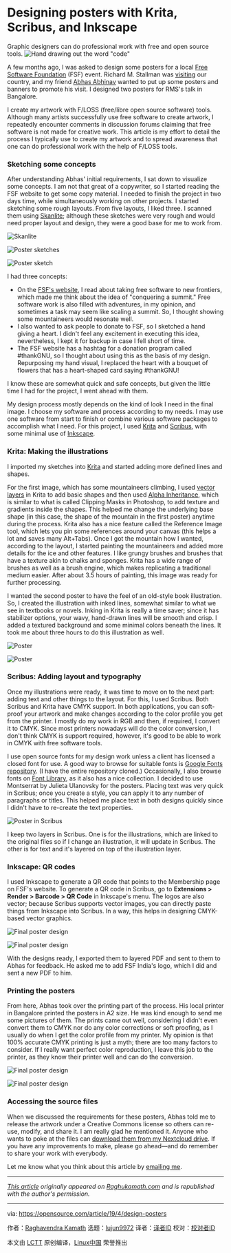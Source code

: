 [#]: collector: (lujun9972)
[#]: translator: ( )
[#]: reviewer: ( )
[#]: publisher: ( )
[#]: url: ( )
[#]: subject: (Designing posters with Krita, Scribus, and Inkscape)
[#]: via: (https://opensource.com/article/19/4/design-posters)
[#]: author: (Raghavendra Kamath https://opensource.com/users/raghukamath/users/seilarashel/users/raghukamath/users/raghukamath/users/greg-p/users/raghukamath)

Designing posters with Krita, Scribus, and Inkscape
======
Graphic designers can do professional work with free and open source
tools.
![Hand drawing out the word "code"][1]

A few months ago, I was asked to design some posters for a local [Free Software Foundation][2] (FSF) event. Richard M. Stallman was [visiting][3] our country, and my friend [Abhas Abhinav][4] wanted to put up some posters and banners to promote his visit. I designed two posters for RMS's talk in Bangalore.

I create my artwork with F/LOSS (free/libre open source software) tools. Although many artists successfully use free software to create artwork, I repeatedly encounter comments in discussion forums claiming that free software is not made for creative work. This article is my effort to detail the process I typically use to create my artwork and to spread awareness that one can do professional work with the help of F/LOSS tools.

### Sketching some concepts

After understanding Abhas' initial requirements, I sat down to visualize some concepts. I am not that great of a copywriter, so I started reading the FSF website to get some copy material. I needed to finish the project in two days time, while simultaneously working on other projects. I started sketching some rough layouts. From five layouts, I liked three. I scanned them using [Skanlite][5]; although these sketches were very rough and would need proper layout and design, they were a good base for me to work from.

![Skanlite][6]

![Poster sketches][7]

![Poster sketch][8]

I had three concepts:

  * On the [FSF's website][2], I read about taking free software to new frontiers, which made me think about the idea of "conquering a summit." Free software work is also filled with adventures, in my opinion, and sometimes a task may seem like scaling a summit. So, I thought showing some mountaineers would resonate well.
  * I also wanted to ask people to donate to FSF, so I sketched a hand giving a heart. I didn't feel any excitement in executing this idea, nevertheless, I kept it for backup in case I fell short of time.
  * The FSF website has a hashtag for a donation program called #thankGNU, so I thought about using this as the basis of my design. Repurposing my hand visual, I replaced the heart with a bouquet of flowers that has a heart-shaped card saying #thankGNU!



I know these are somewhat quick and safe concepts, but given the little time I had for the project, I went ahead with them.

My design process mostly depends on the kind of look I need in the final image. I choose my software and process according to my needs. I may use one software from start to finish or combine various software packages to accomplish what I need. For this project, I used [Krita][9] and [Scribus][10], with some minimal use of [Inkscape][11].

### Krita: Making the illustrations

I imported my sketches into [Krita][12] and started adding more defined lines and shapes.

For the first image, which has some mountaineers climbing, I used [vector layers][13] in Krita to add basic shapes and then used [Alpha Inheritance][14], which is similar to what is called Clipping Masks in Photoshop, to add texture and gradients inside the shapes. This helped me change the underlying base shape (in this case, the shape of the mountain in the first poster) anytime during the process. Krita also has a nice feature called the Reference Image tool, which lets you pin some references around your canvas (this helps a lot and saves many Alt+Tabs). Once I got the mountain how I wanted, according to the layout, I started painting the mountaineers and added more details for the ice and other features. I like grungy brushes and brushes that have a texture akin to chalks and sponges. Krita has a wide range of brushes as well as a brush engine, which makes replicating a traditional medium easier. After about 3.5 hours of painting, this image was ready for further processing.

I wanted the second poster to have the feel of an old-style book illustration. So, I created the illustration with inked lines, somewhat similar to what we see in textbooks or novels. Inking in Krita is really a time saver; since it has stabilizer options, your wavy, hand-drawn lines will be smooth and crisp. I added a textured background and some minimal colors beneath the lines. It took me about three hours to do this illustration as well.

![Poster][15]

![Poster][16]

### Scribus: Adding layout and typography

Once my illustrations were ready, it was time to move on to the next part: adding text and other things to the layout. For this, I used Scribus. Both Scribus and Krita have CMYK support. In both applications, you can soft-proof your artwork and make changes according to the color profile you get from the printer. I mostly do my work in RGB and then, if required, I convert it to CMYK. Since most printers nowadays will do the color conversion, I don't think CMYK is support required, however, it's good to be able to work in CMYK with free software tools.

I use open source fonts for my design work unless a client has licensed a closed font for use. A good way to browse for suitable fonts is [Google Fonts repository][17]. (I have the entire repository cloned.) Occasionally, I also browse fonts on [Font Library][18], as it also has a nice collection. I decided to use Montserrat by Julieta Ulanovsky for the posters. Placing text was very quick in Scribus; once you create a style, you can apply it to any number of paragraphs or titles. This helped me place text in both designs quickly since I didn't have to re-create the text properties.

![Poster in Scribus][19]

I keep two layers in Scribus. One is for the illustrations, which are linked to the original files so if I change an illustration, it will update in Scribus. The other is for text and it's layered on top of the illustration layer.

### Inkscape: QR codes

I used Inkscape to generate a QR code that points to the Membership page on FSF's website. To generate a QR code in Scribus, go to **Extensions > Render > Barcode > QR Code** in Inkscape's menu. The logos are also vector; because Scribus supports vector images, you can directly paste things from Inkscape into Scribus. In a way, this helps in designing CMYK-based vector graphics.

![Final poster design][20]

![Final poster design][21]

With the designs ready, I exported them to layered PDF and sent to them to Abhas for feedback. He asked me to add FSF India's logo, which I did and sent a new PDF to him.

### Printing the posters

From here, Abhas took over the printing part of the process. His local printer in Bangalore printed the posters in A2 size. He was kind enough to send me some pictures of them. The prints came out well, considering I didn't even convert them to CMYK nor do any color corrections or soft proofing, as I usually do when I get the color profile from my printer. My opinion is that 100% accurate CMYK printing is just a myth; there are too many factors to consider. If I really want perfect color reproduction, I leave this job to the printer, as they know their printer well and can do the conversion.

![Final poster design][22]

![Final poster design][23]

### Accessing the source files

When we discussed the requirements for these posters, Abhas told me to release the artwork under a Creative Commons license so others can re-use, modify, and share it. I am really glad he mentioned it. Anyone who wants to poke at the files can [download them from my Nextcloud drive][24]. If you have any improvements to make, please go ahead—and do remember to share your work with everybody.

Let me know what you think about this article by [emailing me][25].

* * *

_[This article][26] originally appeared on [Raghukamath.com][27] and is republished with the author's permission._

--------------------------------------------------------------------------------

via: https://opensource.com/article/19/4/design-posters

作者：[Raghavendra Kamath][a]
选题：[lujun9972][b]
译者：[译者ID](https://github.com/译者ID)
校对：[校对者ID](https://github.com/校对者ID)

本文由 [LCTT](https://github.com/LCTT/TranslateProject) 原创编译，[Linux中国](https://linux.cn/) 荣誉推出

[a]: https://opensource.com/users/raghukamath/users/seilarashel/users/raghukamath/users/raghukamath/users/greg-p/users/raghukamath
[b]: https://github.com/lujun9972
[1]: https://opensource.com/sites/default/files/styles/image-full-size/public/lead-images/code_hand_draw.png?itok=dpAf--Db (Hand drawing out the word "code")
[2]: https://www.fsf.org/
[3]: https://rms-tour.gnu.org.in/
[4]: https://abhas.io/
[5]: https://kde.org/applications/graphics/skanlite/
[6]: https://opensource.com/sites/default/files/uploads/skanlite.png (Skanlite)
[7]: https://opensource.com/sites/default/files/uploads/sketch-01.png (Poster sketches)
[8]: https://opensource.com/sites/default/files/uploads/sketch-02.png (Poster sketch)
[9]: https://krita.org/
[10]: https://www.scribus.net/
[11]: https://inkscape.org/
[12]: /life/16/4/nick-hamilton-linuxfest-northwest-2016-krita
[13]: https://docs.krita.org/en/user_manual/vector_graphics.html#vector-graphics
[14]: https://docs.krita.org/en/tutorials/clipping_masks_and_alpha_inheritance.html
[15]: https://opensource.com/sites/default/files/uploads/poster-illo-01.jpg (Poster)
[16]: https://opensource.com/sites/default/files/uploads/poster-illo-02.jpg (Poster)
[17]: https://fonts.google.com/
[18]: https://fontlibrary.org/
[19]: https://opensource.com/sites/default/files/uploads/poster-in-scribus.png (Poster in Scribus)
[20]: https://opensource.com/sites/default/files/uploads/final-01.png (Final poster design)
[21]: https://opensource.com/sites/default/files/uploads/final-02.png (Final poster design)
[22]: https://opensource.com/sites/default/files/uploads/posters-in-action-01.jpg (Final poster design)
[23]: https://opensource.com/sites/default/files/uploads/posters-in-action-02.jpg (Final poster design)
[24]: https://box.raghukamath.com/cloud/index.php/s/97KPnTBP4QL4iCx
[25]: mailto:raghu@raghukamath.com?Subject=designing-posters-with-free-software
[26]: https://raghukamath.com/journal/designing-posters-with-free-software/
[27]: https://raghukamath.com/
